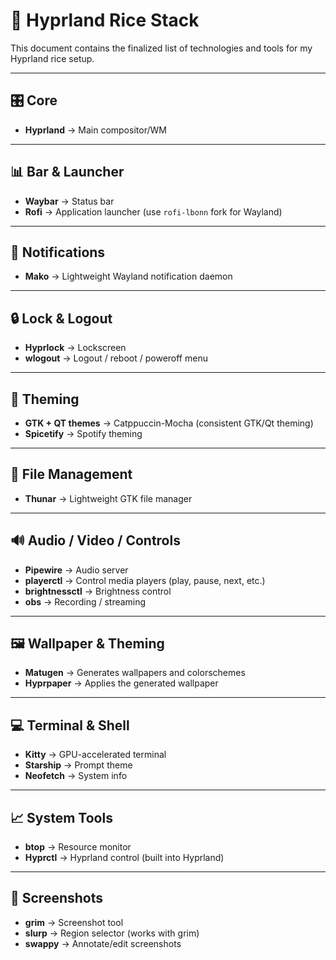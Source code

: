 # 🌸 Hyprland Rice Stack

This document contains the finalized list of technologies and tools for my Hyprland rice setup.

---

## 🎛️ Core
- **Hyprland** → Main compositor/WM  

---

## 📊 Bar & Launcher
- **Waybar** → Status bar  
- **Rofi** → Application launcher (use `rofi-lbonn` fork for Wayland)  

---

## 🔔 Notifications
- **Mako** → Lightweight Wayland notification daemon  

---

## 🔒 Lock & Logout
- **Hyprlock** → Lockscreen  
- **wlogout** → Logout / reboot / poweroff menu  

---

## 🎨 Theming
- **GTK + QT themes** → Catppuccin-Mocha (consistent GTK/Qt theming)  
- **Spicetify** → Spotify theming  

---

## 📂 File Management
- **Thunar** → Lightweight GTK file manager  

---

## 🔊 Audio / Video / Controls
- **Pipewire** → Audio server  
- **playerctl** → Control media players (play, pause, next, etc.)  
- **brightnessctl** → Brightness control  
- **obs** → Recording / streaming  

---

## 🖼️ Wallpaper & Theming
- **Matugen** → Generates wallpapers and colorschemes
- **Hyprpaper** → Applies the generated wallpaper

---

## 💻 Terminal & Shell
- **Kitty** → GPU-accelerated terminal  
- **Starship** → Prompt theme  
- **Neofetch** → System info  

---

## 📈 System Tools
- **btop** → Resource monitor  
- **Hyprctl** → Hyprland control (built into Hyprland)  

---

## 📸 Screenshots
- **grim** → Screenshot tool  
- **slurp** → Region selector (works with grim)  
- **swappy** → Annotate/edit screenshots  
